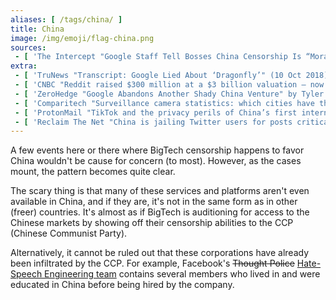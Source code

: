 ```yaml
---
aliases: [ /tags/china/ ]
title: China
image: /img/emoji/flag-china.png
sources:
 - [ 'The Intercept "Google Staff Tell Bosses China Censorship Is “Moral and Ethical” Crisis" by Ryan Gallagher (16 Aug 2018)', 'https://archive.is/xDHhO' ]
extra:
 - [ 'TruNews "Transcript: Google Lied About ‘Dragonfly’" (10 Oct 2018)', 'https://archive.is/P6LBi' ]
 - [ 'CNBC "Reddit raised $300 million at a $3 billion valuation — now it''s ready to take on Facebook and Google" by Julia Boorstin (11 Feb 2019)', 'https://archive.is/c19RN' ]
 - [ 'ZeroHedge "Google Abandons Another Shady China Venture" by Tyler Durden (8 Jul 2020)', 'https://archive.is/GYcHh' ]
 - [ 'Comparitech "Surveillance camera statistics: which cities have the most CCTV cameras?" by Paul Bischoff (22 Jul 2020)', 'https://archive.is/YJTm5' ]
 - [ 'ProtonMail "TikTok and the privacy perils of China’s first international social media platform" by Richie Koch (23 Jul 2020)', 'https://protonmail.com/blog/tiktok-privacy/' ]
 - [ 'Reclaim The Net "China is jailing Twitter users for posts critical of the Chinese Communist Party" by Didi Rankovic (31 Jan 2021)', 'https://reclaimthenet.org/china-is-jailing-twitter-users-for-posts-critical-of-the-ccp/' ]
---
```


A few events here or there where BigTech censorship happens to favor China
wouldn't be cause for concern (to most). However, as the cases mount, the
pattern becomes quite clear.

The scary thing is that many of these services and platforms aren't even
available in China, and if they are, it's not in the same form as in other
(freer) countries. It's almost as if BigTech is auditioning for access to the
Chinese markets by showing off their censorship abilities to the CCP (Chinese
Communist Party).

Alternatively, it cannot be ruled out that these corporations have already been
infiltrated by the CCP. For example, Facebook's ~~Thought Police~~ [Hate-Speech
Engineering team](https://archive.is/ox7Zi) contains several members who lived
in and were educated in China before being hired by the company.
